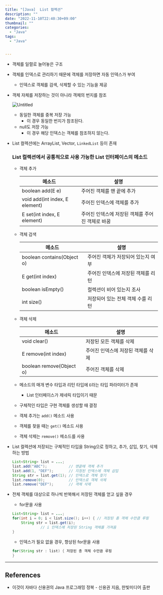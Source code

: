 ```yaml
---
title: "[Java]  List 컬렉션"
description: ""
date: "2022-11-10T22:40:30+09:00"
thumbnail: ""
categories:
  - "Java"
tags:
  - "Java"


---
```

<!--more-->

- 객체를 일렬로 늘어놓은 구조
- 객체를 인덱스로 관리하기 때문에 객체를 저장하면 자동 인덱스가 부여
    - 인덱스로 객체를 검색, 삭제할 수 있는 기능을 제공
- 객체 자체를 저장하는 것이 아니라 객체의 번지를 참조
    
    ![Untitled](/images/lang_java/collectionFramework/List_컬렉션/Untitled.png)
    
    - 동일한 객체를 중복 저장 가능
        - 이 경우 동일한 번지가 참조된다.
    - null도 저장 가능
        - 이 경우 해당 인덱스는 객체를 참조하지 않는다.
- List 컬렉션에는 ArrayList, Vector, `LinkedList` 등이 존재
    
    ### List 컬렉션에서 공통적으로 사용 가능한 List 인터페이스의 메소드
    
    - 객체 추가
        
        
        | 메소드 | 설명 |
        | --- | --- |
        | boolean add(E e) | 주어진 객체를 맨 끝에 추가 |
        | void add(int index, E element) | 주어진 인덱스에 객체를 추가 |
        | E set(int index, E element) | 주어진 인덱스에 저장된 객체를 주어진 객체로 바꿈 |
    - 객체 검색
        
        
        | 메소드 | 설명 |
        | --- | --- |
        | boolean contains(Object o) | 주어진 객체가 저장되어 있는지 여부 |
        | E get(int index) | 주어진 인덱스에 저장된 객체를 리턴 |
        | boolean isEmpty() | 컬렉션이 비어 있는지 조사 |
        | int size() | 저장되어 있는 전체 객체 수를 리턴 |
    - 객체 삭제
        
        
        | 메소드 | 설명 |
        | --- | --- |
        | void clear() | 저장된 모든 객체를 삭제 |
        | E remove(int index) | 주어진 인덱스에 저장된 객체를 삭제 |
        | boolean remove(Object o) | 주어진 객체를 삭제 |
    - 메소드의 매개 변수 타입과 리턴 타입에 `E`라는 타입 파라미터가 존재
        - List 인터페이스가 제네릭 타입이기 때문
    - 구체적인 타입은 구현 객체를 생성할 때 결정
    - 객체 추가는 `add()` 메소드 사용
    - 객체를 찾을 때는 `get()` 메소드 사용
    - 객체 삭제는 `remove()` 메소드를 사용
- List 컬렉션에 저장되는 구체적인 타입을 String으로 정하고, 추가, 삽입, 찾기, 삭제하는 방법
    
    ```java
    List<String> list = ...;
    list.add("ABC");          // 맨끝에 객체 추가
    list.add(1, "DEF");       // 지정된 인덱스에 객체 삽입
    String str = list.get(1); // 인덱스로 객체 찾기
    list.remove(0);           // 인덱스로 객체 삭제
    list.remove("DEF");       // 객체 삭제
    ```
    
- 전체 객체를 대상으로 하나씩 반복해서 저장된 객체를 얻고 싶을 경우
    - for문을 사용
    
    ```java
    List<String> list = ...;
    for(int i = 0; i < list.size(); i++) { // 저장된 총 객체 수만큼 루핑
    	String str = list.get(i);
                 // i 인덱스에 저장된 String 객체를 가져옴
    }
    ```
    
    - 인덱스가 필요 없을 경우, 향상된 for문을 사용
    
    ```java
    for(String str : list) { 저장된 총 객체 수만큼 루핑 
    }
    ```
    

---

## References

- 이것이 자바다 신용권의 Java 프로그래밍 정복 - 신용권 지음, 한빛미디어 출판